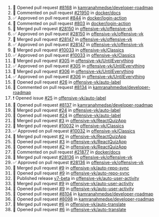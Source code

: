 <!--START_SECTION:activity-->
1. 💪 Opened pull request [#8168](https://github.com/kamranahmedse/developer-roadmap/pull/8168) in [kamranahmedse/developer-roadmap](https://github.com/kamranahmedse/developer-roadmap)
2. 💬 Commented on pull request [#21950](https://github.com/docker/docs/pull/21950) in [docker/docs](https://github.com/docker/docs)
3. ✅ Approved on pull request [#844](https://github.com/docker/login-action/pull/844) in [docker/login-action](https://github.com/docker/login-action)
4. 💬 Commented on pull request [#803](https://github.com/docker/login-action/pull/803) in [docker/login-action](https://github.com/docker/login-action)
5. 🎉  Merged pull request [#28150](https://github.com/offensive-vk/offensive-vk/pull/28150) in [offensive-vk/offensive-vk](https://github.com/offensive-vk/offensive-vk)
6. ✅ Approved on pull request [#28150](https://github.com/offensive-vk/offensive-vk/pull/28150) in [offensive-vk/offensive-vk](https://github.com/offensive-vk/offensive-vk)
7. 🎉  Merged pull request [#28147](https://github.com/offensive-vk/offensive-vk/pull/28147) in [offensive-vk/offensive-vk](https://github.com/offensive-vk/offensive-vk)
8. ✅ Approved on pull request [#28147](https://github.com/offensive-vk/offensive-vk/pull/28147) in [offensive-vk/offensive-vk](https://github.com/offensive-vk/offensive-vk)
9. 🎉  Merged pull request [#10033](https://github.com/offensive-vk/Classics/pull/10033) in [offensive-vk/Classics](https://github.com/offensive-vk/Classics)
10. ✅ Approved on pull request [#10033](https://github.com/offensive-vk/Classics/pull/10033) in [offensive-vk/Classics](https://github.com/offensive-vk/Classics)
11. 🎉  Merged pull request [#305](https://github.com/offensive-vk/UntilEverything/pull/305) in [offensive-vk/UntilEverything](https://github.com/offensive-vk/UntilEverything)
12. ✅ Approved on pull request [#305](https://github.com/offensive-vk/UntilEverything/pull/305) in [offensive-vk/UntilEverything](https://github.com/offensive-vk/UntilEverything)
13. 🎉  Merged pull request [#306](https://github.com/offensive-vk/UntilEverything/pull/306) in [offensive-vk/UntilEverything](https://github.com/offensive-vk/UntilEverything)
14. ✅ Approved on pull request [#306](https://github.com/offensive-vk/UntilEverything/pull/306) in [offensive-vk/UntilEverything](https://github.com/offensive-vk/UntilEverything)
15. 💪 Opened pull request [#26](https://github.com/offensive-vk/auto-label/pull/26) in [offensive-vk/auto-label](https://github.com/offensive-vk/auto-label)
16. 💬 Commented on pull request [#8134](https://github.com/kamranahmedse/developer-roadmap/pull/8134) in [kamranahmedse/developer-roadmap](https://github.com/kamranahmedse/developer-roadmap)
17. ❗ Opened issue [#25](https://github.com/offensive-vk/auto-label/issues/25) in [offensive-vk/auto-label](https://github.com/offensive-vk/auto-label)
18. 💪 Opened pull request [#8137](https://github.com/kamranahmedse/developer-roadmap/pull/8137) in [kamranahmedse/developer-roadmap](https://github.com/kamranahmedse/developer-roadmap)
19. 🎉  Merged pull request [#24](https://github.com/offensive-vk/auto-label/pull/24) in [offensive-vk/auto-label](https://github.com/offensive-vk/auto-label)
20. 💪 Opened pull request [#24](https://github.com/offensive-vk/auto-label/pull/24) in [offensive-vk/auto-label](https://github.com/offensive-vk/auto-label)
21. 🎉  Merged pull request [#3](https://github.com/offensive-vk/ReactQuizApp/pull/3) in [offensive-vk/ReactQuizApp](https://github.com/offensive-vk/ReactQuizApp)
22. 🎉  Merged pull request [#10032](https://github.com/offensive-vk/Classics/pull/10032) in [offensive-vk/Classics](https://github.com/offensive-vk/Classics)
23. ✅ Approved on pull request [#10032](https://github.com/offensive-vk/Classics/pull/10032) in [offensive-vk/Classics](https://github.com/offensive-vk/Classics)
24. 🎉  Merged pull request [#2](https://github.com/offensive-vk/ReactQuizApp/pull/2) in [offensive-vk/ReactQuizApp](https://github.com/offensive-vk/ReactQuizApp)
25. 💪 Opened pull request [#3](https://github.com/offensive-vk/ReactQuizApp/pull/3) in [offensive-vk/ReactQuizApp](https://github.com/offensive-vk/ReactQuizApp)
26. 💪 Opened pull request [#2](https://github.com/offensive-vk/ReactQuizApp/pull/2) in [offensive-vk/ReactQuizApp](https://github.com/offensive-vk/ReactQuizApp)
27. 💬 Commented on pull request [#21877](https://github.com/docker/docs/pull/21877) in [docker/docs](https://github.com/docker/docs)
28. 🎉  Merged pull request [#28136](https://github.com/offensive-vk/offensive-vk/pull/28136) in [offensive-vk/offensive-vk](https://github.com/offensive-vk/offensive-vk)
29. ✅ Approved on pull request [#28136](https://github.com/offensive-vk/offensive-vk/pull/28136) in [offensive-vk/offensive-vk](https://github.com/offensive-vk/offensive-vk)
30. 🎉  Merged pull request [#9](https://github.com/offensive-vk/auto-repo-sync/pull/9) in [offensive-vk/auto-repo-sync](https://github.com/offensive-vk/auto-repo-sync)
31. 💪 Opened pull request [#9](https://github.com/offensive-vk/auto-repo-sync/pull/9) in [offensive-vk/auto-repo-sync](https://github.com/offensive-vk/auto-repo-sync)
32. 🚀 Published release [v7-beta](https://github.com/offensive-vk/auto-user-activity/releases/tag/v7-beta) in [offensive-vk/auto-user-activity](https://github.com/offensive-vk/auto-user-activity)
33. 🎉  Merged pull request [#9](https://github.com/offensive-vk/auto-user-activity/pull/9) in [offensive-vk/auto-user-activity](https://github.com/offensive-vk/auto-user-activity)
34. 💪 Opened pull request [#9](https://github.com/offensive-vk/auto-user-activity/pull/9) in [offensive-vk/auto-user-activity](https://github.com/offensive-vk/auto-user-activity)
35. 💪 Opened pull request [#8104](https://github.com/kamranahmedse/developer-roadmap/pull/8104) in [kamranahmedse/developer-roadmap](https://github.com/kamranahmedse/developer-roadmap)
36. 💪 Opened pull request [#8098](https://github.com/kamranahmedse/developer-roadmap/pull/8098) in [kamranahmedse/developer-roadmap](https://github.com/kamranahmedse/developer-roadmap)
37. 🎉  Merged pull request [#6](https://github.com/offensive-vk/auto-translate/pull/6) in [offensive-vk/auto-translate](https://github.com/offensive-vk/auto-translate)
38. 💪 Opened pull request [#6](https://github.com/offensive-vk/auto-translate/pull/6) in [offensive-vk/auto-translate](https://github.com/offensive-vk/auto-translate)
<!--END_SECTION:activity-->